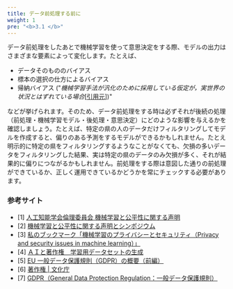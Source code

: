 ```yaml
---
title: データ前処理する前に
weight: 1
pre: "<b>3.1 </b>"
---
```


データ前処理をしたあとで機械学習を使って意思決定をする際、モデルの出力はさまざまな要素によって変化します。たとえば、

- データそのもののバイアス
- 標本の選択の仕方によるバイアス
- 帰納バイアス ("_機械学習手法が汎化のために採用している仮定が，実世界の状況とはずれている場合_[[引用元](http://ai-elsi.org/wp-content/uploads/2020/01/20200109-fairness_sympo.pdf)])"

などが挙げられます。そのため、データ前処理をする時は必ずそれが後続の処理（前処理・機械学習モデル・後処理・意思決定）にどのような影響を与えるかを確認しましょう。たとえば、特定の県の人のデータだけフィルタリングしてモデルを作成すると、偏りのある予測をするモデルができるかもしれません。たとえ明示的に特定の県をフィルタリングするようなことがなくても、欠損の多いデータをフィルタリングした結果、実は特定の県のデータのみ欠損が多く、それが結果的に偏りにつながるかもしれません。前処理をする際は意図した通りの前処理ができているか、正しく運用できているかどうかを常にチェックする必要があります。

### 参考サイト

- [1] [人工知能学会倫理委員会 機械学習と公平性に関する声明](http://ai-elsi.org/archives/888)
- [2] [機械学習と公平性に関する声明とシンポジウム](http://ai-elsi.org/archives/898)
- [3] [私のブックマーク「機械学習のプライバシーとセキュリティ（Privacy and security issues in machine learning）」](https://www.ai-gakkai.or.jp/resource/my-bookmark/my-bookmark_vol32-no5/)
- [4] [ＡＩと著作権　学習用データセットの生成](http://www.uit-patent.or.jp/%EF%BD%81%EF%BD%89%E3%81%A8%E8%91%97%E4%BD%9C%E6%A8%A9-2/%EF%BD%81%EF%BD%89%E3%81%A8%E8%91%97%E4%BD%9C%E6%A8%A9/)
- [5] [EU 一般データ保護規則（GDPR）の概要（前編）](https://www.intellilink.co.jp/article/column/security-gdpr01.html)
- [6] [著作権 | 文化庁](https://www.bunka.go.jp/seisaku/chosakuken/)
- [7] [GDPR（General Data Protection Regulation：一般データ保護規則）](https://www.ppc.go.jp/enforcement/infoprovision/laws/GDPR/)
